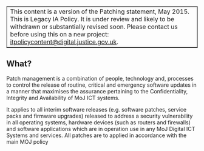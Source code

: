 ﻿<table border='1'>
<tr>
<td>This content is a version of the Patching statement, May 2015.<br/>
This is Legacy IA Policy. It is under review and likely to be withdrawn or substantially revised soon. Please contact us before using this on a new project: <a href="mailto:itpolicycontent@digital.justice.gov.uk?subject=patching">itpolicycontent@digital.justice.gov.uk</a>.</td>
</tr>
</table>

## What?

Patch management is a combination of people, technology and, processes to control the release of routine, critical and emergency software updates in a manner that maximises the assurance pertaining to the Confidentiality, Integrity and Availability of MoJ ICT systems.

It applies to all interim software releases (e.g. software patches, service packs and firmware upgrades) released to address a security vulnerability in all operating systems, hardware devices (such as routers and firewalls) and software applications which are in operation use in any MoJ Digital ICT Systems and services.
All patches are to applied in accordance with the main MOJ policy